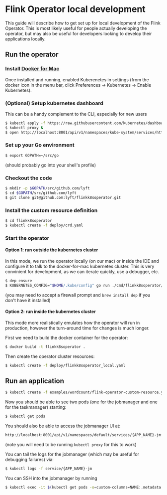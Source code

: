 # Flink Operator local development

This guide will describe how to get set up for local development of
the Flink Operator. This is most likely useful for people actually
developing the operator, but may also be useful for developers looking
to develop their applications locally.

## Run the operator

### Install [Docker for Mac](https://docs.docker.com/docker-for-mac/install/)

Once installed and running, enabled Kuberenetes in settings (from the
docker icon in the menu bar, click Preferences -> Kubernetes -> Enable
Kubernetes).

### (Optional) Setup kubernetes dashboard

This can be a handy complement to the CLI, especially for new users

```bash
$ kubectl apply -f https://raw.githubusercontent.com/kubernetes/dashboard/v1.10.0/src/deploy/recommended/kubernetes-dashboard.yaml
$ kubectl proxy &
$ open http://localhost:8001/api/v1/namespaces/kube-system/services/https:kubernetes-dashboard:/proxy/#!/overview
```

### Set up your Go environment

```bash
$ export GOPATH=~/src/go
```

(should probably go into your shell's profile)

### Checkout the code

```bash
$ mkdir -p $GOPATH/src/github.com/lyft
$ cd $GOPATH/src/github.com/lyft
$ git clone git@github.com:lyft/flinkk8soperator.git
```

### Install the custom resource definition

```bash
$ cd flinkk8soperator
$ kubectl create -f deploy/crd.yaml
```

### Start the operator

#### Option 1: run outside the kubernetes cluster

In this mode, we run the operator locally (on our mac) or inside the
IDE and configure it to talk to the docker-for-mac kubernetes
cluster. This is very convinient for development, as we can iterate
quickly, use a debugger, etc.

```bash
$ dep ensure
$ KUBERNETES_CONFIG="$HOME/.kube/config" go run ./cmd/flinkk8soperator/main.go  --config=local_config.yaml
```

(you may need to accept a firewall prompt and `brew install dep` if you don't have it installed)

#### Option 2: run inside the kubernetes cluster

This mode more realistically emulates how the operator will run in
production, however the turn-around time for changes is much longer.

First we need to build the docker container for the operator:

```bash
$ docker build -t flinkk8soperator .
```

Then create the operator cluster resources:

```bash
$ kubectl create -f deploy/flinkk8soperator_local.yaml
```

## Run an application

```bash
$ kubectl create -f examples/wordcount/flink-operator-custom-resource.yaml
```

Now you should be able to see two pods (one for the jobmanager and one
for the taskmanager) starting:

```bash
$ kubectl get pods
```

You should also be able to access the jobmanager UI at:

```bash
http://localhost:8001/api/v1/namespaces/default/services/{APP_NAME}-jm:8081/proxy/#/overview
```

(note you will need to be running `kubectl proxy` for this to work)

You can tail the logs for the jobmanager (which may be useful for
debugging failures) via:

```bash
$ kubectl logs -f service/{APP_NAME}-jm
```

You can SSH into the jobmanager by running

```bash
$ kubectl exec -it $(kubectl get pods -o=custom-columns=NAME:.metadata.name | grep "\-jm\-") -- /bin/bash
```
